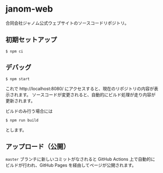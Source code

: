 janom-web
=========

合同会社ジャノム公式ウェブサイトのソースコードリポジトリ。



初期セットアップ
----------------

```
$ npm ci
```



デバッグ
--------

```
$ npm start
```

これで http://localhost:8080/ にアクセスすると、現在のリポジトリの内容が表示されます。
ソースコードが変更されると、自動的にビルド処理が走り内容が更新されます。

ビルドのみ行う場合には

```
$ npm run build
```

とします。



アップロード（公開）
--------------------

`master` ブランチに新しいコミットがなされると GitHub Actions 上で自動的にビルドが行われ、GitHub Pages を経由してページが公開されます。



